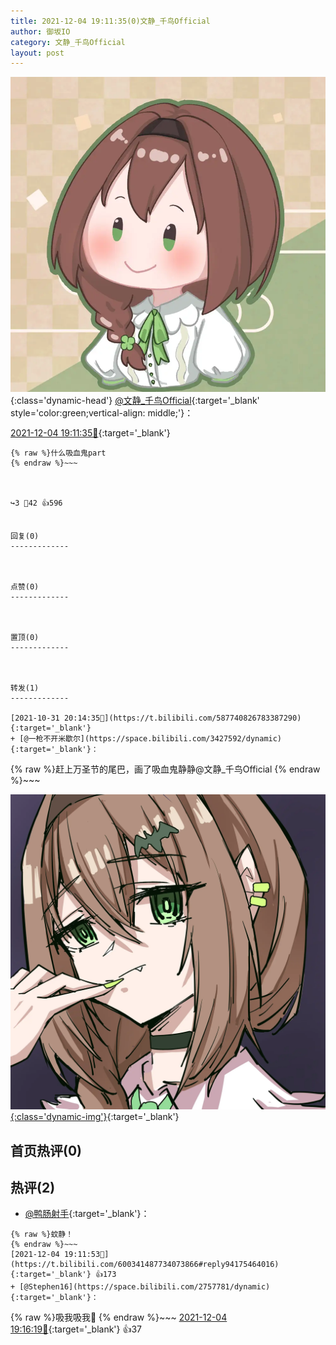 ```yaml
---
title: 2021-12-04 19:11:35(0)文静_千鸟Official
author: 御坂IO
category: 文静_千鸟Official
layout: post
---
```


![img](/images/ac7482ed1b9a7f203dc68c0c4a77c488a27b108a.jpg){:class='dynamic-head'}
[@文静_千鸟Official](https://space.bilibili.com/667526012/dynamic){:target='_blank' style='color:green;vertical-align: middle;'}：

[2021-12-04 19:11:35🔗](https://t.bilibili.com/600341487734073866){:target='_blank'}

~~~
{% raw %}什么吸血鬼part
{% endraw %}~~~



↪️3 💬42 👍596


回复(0)
-------------



点赞(0)
-------------



置顶(0)
-------------



转发(1)
-------------

[2021-10-31 20:14:35🔗](https://t.bilibili.com/587740826783387290){:target='_blank'}
+ [@一枪不开米歇尔](https://space.bilibili.com/3427592/dynamic){:target='_blank'}：
~~~
{% raw %}赶上万圣节的尾巴，画了吸血鬼静静@文静_千鸟Official 
{% endraw %}~~~


[![img](/images/5ec85daecbc8a1a998fabbef939473853fc050d0.jpg){:class='dynamic-img'}](/images/5ec85daecbc8a1a998fabbef939473853fc050d0.jpg){:target='_blank'}




首页热评(0)
-------------



热评(2)
-------------

+ [@鸭肠射手](https://space.bilibili.com/106582798/dynamic){:target='_blank'}：
~~~
{% raw %}蚊静！
{% endraw %}~~~
[2021-12-04 19:11:53🔗](https://t.bilibili.com/600341487734073866#reply94175464016){:target='_blank'} 👍173
+ [@Stephen16](https://space.bilibili.com/2757781/dynamic){:target='_blank'}：
~~~
{% raw %}吸我吸我🥵
{% endraw %}~~~
[2021-12-04 19:16:19🔗](https://t.bilibili.com/600341487734073866#reply94175888592){:target='_blank'} 👍37


